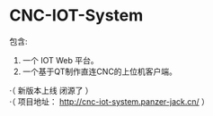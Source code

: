 # CNC-IOT-System

包含:
  1. 一个 IOT Web 平台。
  2. 一个基于QT制作直连CNC的上位机客户端。
  
·（ 新版本上线 闭源了 ） <br>
·（ 项目地址： http://cnc-iot-system.panzer-jack.cn/ ）

